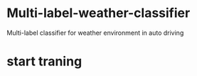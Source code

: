 # Multi-label-weather-classifier
Multi-label classifier for weather environment in auto driving
# start traning
<python train.py>
